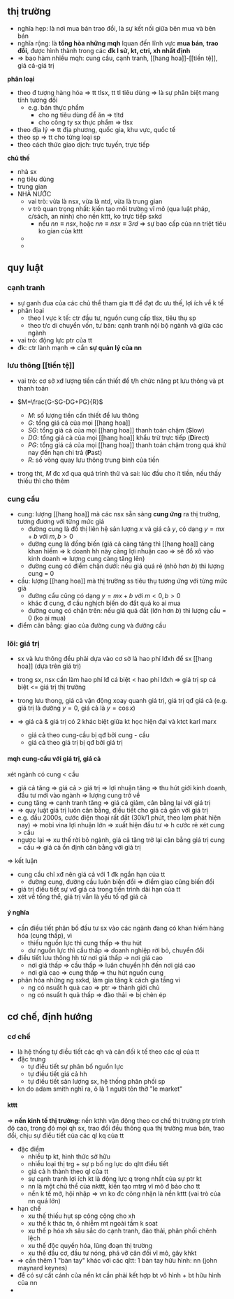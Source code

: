 ## thị trường
- nghĩa hẹp: là nơi mua bán trao đổi, là sự kết nối giữa bên mua và bên bán
- nghĩa rộng: là **tổng hòa những mqh** lquan đến lĩnh vực **mua bán**, **trao đổi**, được hình thành trong các **đk l sử, kt, ctri, xh nhất định**
- => bao hàm nhiều mqh: cung cầu, cạnh tranh, [[hang hoa]]-[[tiền tệ]], giá cả-giá trị

**phân loại**
- theo đ tượng hàng hóa => tt tlsx, tt tl tiêu dùng => là sự phân biệt mang tính tương đối
	- e.g. bán thực phẩm
		- cho ng tiêu dùng để ăn => tltd
		- cho công ty sx thực phẩm => tlsx
- theo địa lý => tt địa phương, quốc gia, khu vực, quốc tế
- theo sp => tt cho từng loại sp
- theo cách thức giao dịch: trực tuyến, trực tiếp

**chủ thế**
- nhà sx
- ng tiêu dùng
- trung gian
- NHÀ NƯỚC
	- vai trò: vừa là nsx, vừa là ntd, vừa là trung gian
	- v trò quan trọng nhất: kiến tạo môi trường vĩ mô (qua luật pháp, c/sách, an ninh) cho nền kttt, ko trực tiếp sxkd
		- nếu $nn \equiv nsx$, hoặc $nn\equiv nsx\equiv 3rd$ => sự bao cấp của nn triệt tiêu ko gian của kttt
	- 
	- 

## quy luật

### cạnh tranh
- sự ganh đua của các chủ thể tham gia tt để đạt đc ưu thế, lợi ích về k tế
- phân loại
	- theo l vực k tế: ctr đầu tư, nguồn cung cấp tlsx, tiêu thụ sp
	- theo t/c di chuyển vốn, tư bản: cạnh tranh nội bộ ngành và giữa các ngành
- vai trò: động lực ptr của tt
- đk: ctr lành mạnh => cần **sự quản lý của nn**

### lưu thông [[tiền tệ]]
- vai trò: cơ sở xđ lượng tiền cần thiết để t/h chức năng pt lưu thông và pt thanh toán

- $M=\frac{G-SG-DG+PG}{R}$
	- $M$: số lượng tiền cấn thiết để lưu thông
	- $G$: tổng giá cả của mọi [[hang hoa]]
	- $SG$: tổng giá cả của mọi [[hang hoa]] thanh toán chậm (**S**low)
	- $DG$: tổng giá cả của mọi [[hang hoa]] khẩu trừ trực tiếp (**D**irect)
	- $PG$: tổng giá cả của mọi [[hang hoa]] thanh toán chậm trong quá khứ nay đến hạn chi trả (**P**ast)
	- $R$: số vòng quay lưu thông trung bình của tiền
- trong tht, $M$ đc xđ qua quá trình thử và sai: lúc đầu cho ít tiền, nếu thấy thiếu thì cho thêm

### cung cầu
- cung: lượng [[hang hoa]] mà các nsx sẵn sàng **cung ứng** ra thị trường, tương đương với từng mức giá
	- đường cung là đồ thị liên hệ sản lượng $x$ và giá cả $y$, có dạng $y=mx+b$ với $m, b>0$
	- đường cung là đồng biến (giá cả càng tăng thì [[hang hoa]] càng khan hiếm => k doanh hh này càng lợi nhuận cao => sẽ đổ xô vào kinh doanh => lượng cung càng tăng lên)
	- đường cung có điểm chặn dưới: nếu giá quá rẻ (nhỏ hơn $b$) thì lượng cung = 0
- cầu: lượng [[hang hoa]] mà thị trường ss tiêu thụ tương ứng với từng mức giá
	- đường cầu cũng có dạng $y=mx+b$ với $m<0,b>0$
	- khác đ cung, đ cầu nghịch biến do đắt quá ko ai mua
	- đường cung có chặn trên: nếu giá quá đắt (lớn hơn $b$) thì lượng cầu = 0 (ko ai mua)
- điểm cân bằng: giao của đường cung và đường cầu

### lõi: giá trị
- sx và lưu thông đều phải dựa vào cơ sở là hao phí  lđxh để sx [[hang hoa]] (dựa trên giá trị)
- trong sx, nsx cần làm hao phí lđ cá biệt < hao phí lđxh => giá trị sp cá biệt <= giá trị thị trường
- trong lưu thong, giá cả vận động xoay quanh giá trị,  giá trị qđ giá cả (e.g. giá trị là đường $y=0$, giá cả là $y=\cos x$)


- => giá cả & giá trị có 2 khác biệt giữa kt học hiện đại và ktct karl marx
	- giá cả theo cung-cầu bị qđ bởi cung - cầu
	- giá cả theo giá trị bị qđ bởi giá trị

#### mqh cung-cầu với giá trị, giá cả
xét ngành có cung < cầu
- giá cả tăng => giá cả > giá trị => lợi nhuận tăng => thu hút giới kinh doanh, đầu tư mới vào ngành => lượng cung trở về
- cung tăng => cạnh tranh tăng => giá cả giảm, cân bằng lại với giá trị
- => quy luật giá trị luôn cân bằng, điều tiết cho giá cả gần với giá trị
- e.g. đầu 2000s, cước điện thoại rất đắt (30k/1 phút, theo lạm phát hiện nay) => mobi vina lợi nhuận lớn => xuất hiện đầu tư => h cước rẻ
xét cung > cầu
- ngược lại => xu thế rời bỏ ngành, giá cả tăng trở lại cân bằng giá trị
cung = cầu => giá cả ổn định cân bằng với giá trị

=> kết luận
- cung cầu chỉ xđ nên giá cả với 1 đk ngắn hạn của tt
	- đường cung, đường cầu luôn biến đổi => điểm giao cũng biến đổi
- giá trị điều tiết sự vđ giá cả trong tiến trình dài hạn của tt
- xét về tổng thể, giá trị vẫn là yếu tố qđ giá cả

#### ý nghĩa
- cần điều tiết phân bố đầu tư sx vào các ngành đang có khan hiếm hàng hóa (cung thấp), vì
	- thiếu nguồn lực thì cung thấp => thu hút
	- dư nguồn lực thì cầu thấp => doanh nghiệp rời bỏ, chuyển đổi
- điều tiết lưu thông hh từ nơi giá thấp -> nơi giá cao
	- nơi giá thấp => cầu thấp => luân chuyển hh đến nơi giá cao
	- nơi giá cao => cung thấp => thu hút nguồn cung
- phân hóa những ng sxkd, làm gia tăng k cách gia tầng vì
	- ng có nsuất h quả cao => ptr => thành giới chủ
	- ng có nsuất h quả thấp => đào thải => bị chèn ép

## cơ chế, định hướng
### cơ chế
- là hệ thống tự điều tiết các qh và cân đối k tế theo các ql của tt
- đặc trưng
	- tự điều tiết sự phân bố nguồn lực
	- tự điều tiết giá cả hh
	- tự điều tiết sản lượng sx, hệ thống phân phối sp
- kn do adam smith nghĩ ra, ô là 1 người tôn thờ "le market"

#### kttt
=> **nền kinh tế thị trường**: nền kthh vận động theo cơ chế thị trường ptr trình độ cao, trong đó mọi qh sx, trao đổi đều thông qua thị trường mua bán, trao đổi, chịu sự điều tiết của các ql kq của tt
- đặc điểm
	- nhiều tp kt, hình thức sở hữu
	- nhiều loại thị trg + sự p bố ng lực do qltt điều tiết
	- giá cả h thành theo ql của tt
	- sự cạnh tranh lợi ích kt là động lực q trọng nhất của sự ptr kt
	- nn là một chủ thể của nkttt, kiến tạo mtrg vĩ mô đ bảo cho tt
	- nền k tế mở, hội nhập
=> vn ko đc công nhận là nền kttt (vai trò của nn quá lớn)
- hạn chế
	- xu thế thiếu hụt sp công cộng cho xh
	- xu thế k thác tn, ô nhiễm mt ngoài tầm k soat
	- xu thế p hóa xh sâu sắc do cạnh tranh, đào thải, phân phối chênh lệch
	- xu thế độc quyền hóa, lũng đoạn thị trường
	- xu thế đầu cơ, đầu tư nóng, phá vỡ cân đối vĩ mô, gây khkt
- => cần thêm 1 "bàn tay" khác với các qltt: 1 bàn tay hữu hình: nn (john maynard keynes)
- để có sự cất cánh của nền kt cần phải kết hợp bt vô hình + bt hữu hình của nn
- 